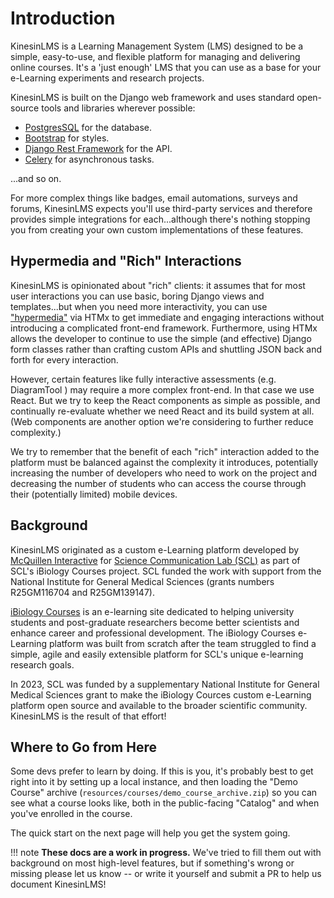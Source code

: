 # Introduction

KinesinLMS is a Learning Management System (LMS) designed to be a simple, easy-to-use, and flexible platform for
managing and delivering online courses. It's a 'just enough' LMS that you can use as a base for your e-Learning
experiments and research projects.

KinesinLMS is built on the Django web framework and uses standard open-source tools and libraries wherever
possible:

- [PostgresSQL](https://www.postgresql.org/) for the database.
- [Bootstrap](https://getbootstrap.com/) for styles.
- [Django Rest Framework](https://www.django-rest-framework.org/) for the API.
- [Celery](https://docs.celeryq.dev/) for asynchronous tasks.

...and so on.

For more complex things like badges, email automations, surveys and forums, KinesinLMS expects you'll use third-party
services and therefore provides simple integrations for each...although there's nothing stopping you from creating your
own custom implementations of these features.

## Hypermedia and "Rich" Interactions

KinesinLMS is opinionated about "rich" clients: it assumes that for most user interactions you can use basic, boring
Django views and templates...but when you need more interactivity, you can use ["hypermedia"](https://hypermedia.systems/) via HTMx to get immediate and engaging interactions without introducing a complicated front-end framework. Furthermore, using HTMx allows the developer to continue to use the simple (and effective) Django form classes rather than crafting custom APIs and shuttling JSON back and forth for every interaction.

However, certain features like fully interactive assessments (e.g. DiagramTool ) may require a more complex
front-end. In that case we use React. But we try to keep the React components as simple as possible, and continually
re-evaluate whether we need React and its build system at all. (Web components are another option we're considering to
further reduce complexity.)

We try to remember that the benefit of each "rich" interaction added to the platform must be balanced against the
complexity it introduces, potentially increasing the number of developers who need to work on the project and decreasing
the number of students who can access the course through their (potentially limited) mobile devices.

## Background

KinesinLMS originated as a custom e-Learning platform developed
by [McQuillen Interactive](https://www.mcquilleninterative.com)
for [Science Communication Lab (SCL)](https://www.sciencecommunicationlab.org/) as part of SCL's iBiology Courses project.
SCL funded the work with support from the National Institute for General Medical Sciences (grants numbers R25GM116704 and R25GM139147).

[iBiology Courses](https://courses.ibiology.org) is an e-learning site dedicated to helping university students and
post-graduate researchers become better scientists and enhance career and professional development. The iBiology Courses
e-Learning platform was built from scratch after the team struggled to find a simple, agile and easily extensible
platform for SCL's unique e-learning research goals.

In 2023, SCL was funded by a supplementary  National Institute for General Medical Sciences grant to make the
iBiology Cources custom e-Learning platform open source and available to the broader scientific community.
KinesinLMS is the result of that effort!

## Where to Go from Here

Some devs prefer to learn by doing. If this is you, it's probably best to get right into it by setting up a
local instance, and then loading the "Demo Course" archive (<code>resources/courses/demo_course_archive.zip</code>)
so you can see what a course looks like, both in the public-facing "Catalog" and when you've enrolled in the course.

The quick start on the next page will help you get the system going.

!!! note
    **These docs are a work in progress.** We've tried to fill them out with background on most high-level features,
    but if something's wrong or missing please let us know -- or write it yourself and submit a PR to help us document KinesinLMS!
